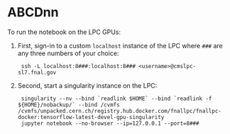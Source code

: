 # ABCDnn

To run the notebook on the LPC GPUs:  
1. First, sign-in to a custom `localhost` instance of the LPC where `###` are any three numbers of your choice:

		ssh -L localhost:8###:localhost:8### <username>@cmslpc-sl7.fnal.gov
    
2. Second, start a singularity instance on the LPC:  

		singularity --nv --bind `readlink $HOME` --bind `readlink -f ${HOME}/nobackup/` --bind /cvmfs /cvmfs/unpacked.cern.ch/registry.hub.docker.com/fnallpc/fnallpc-docker:tensorflow-latest-devel-gpu-singularity
		jupyter notebook --no-browser --ip=127.0.0.1 --port=8###
